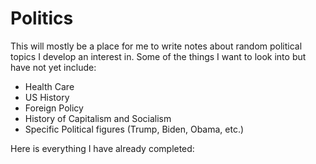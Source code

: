 # Politics

This will mostly be a place for me to write notes about random political topics I develop an interest in. Some of the things I want to look into but have not yet include:  

* Health Care  
* US History  
* Foreign Policy  
* History of Capitalism and Socialism  
* Specific Political figures (Trump, Biden, Obama, etc.)  

Here is everything I have already completed: